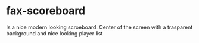 # fax-scoreboard

Is a nice modern looking scroeboard. Center of the screen with a trasparent background and nice looking player list
